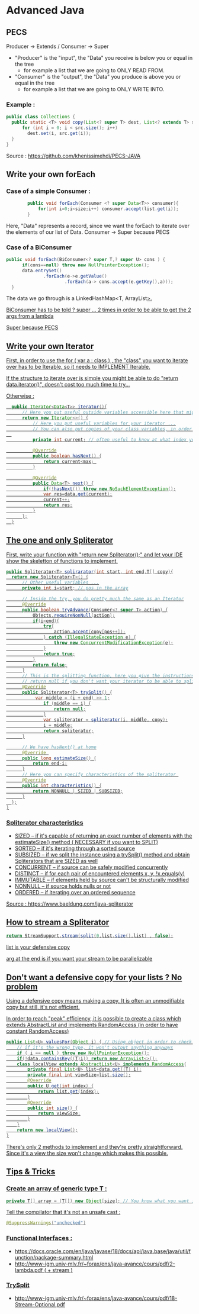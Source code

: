 # Advanced Java

## PECS
Producer -> Extends / Consumer -> Super

- "Producer" is the "input", the "Data" you receive is below you or equal in the tree
  - for example a list that we are going to ONLY READ FROM. 
- "Consumer" is the "output", the "Data" you produce is above you or equal in the tree
  - for example a list that we are going to ONLY WRITE INTO.

### Example : 
```java
public class Collections { 
  public static <T> void copy(List<? super T> dest, List<? extends T> src) {
      for (int i = 0; i < src.size(); i++) 
        dest.set(i, src.get(i)); 
  } 
}
```

Source : https://github.com/khenissimehdi/PECS-JAVA


## Write your own forEach
### Case of a simple Consumer : 
```java
        public void forEach(Consumer <? super Data<T>> consumer){
            for(int i=0;i<size;i++) consumer.accept(list.get(i));
        }
```
Here, "Data<T>" represents a record, since we want the forEach to iterate over the elements of our list of Data<T>.
Consumer -> Super because PECS 

  
### Case of a BiConsumer
  ```java
  public void forEach(BiConsumer<? super T,? super U> cons ) {
        if(cons==null) throw new NullPointerException();
        data.entrySet()
                .forEach(e->e.getValue()
                        .forEach(a-> cons.accept(e.getKey(),a)));
    }
```
The data we go through is a LinkedHashMap<T, ArrayList<U>>.


BiConsumer has to be told ? super ... 2 times in order to be able to get the 2 args from a lambda 


Super because PECS
  

## Write your own Iterator 
  
First, in order to use the for ( var a : class ) , the "class" you want to iterate over has to be Iterable, so it needs to IMPLEMENT Iterable<The data you want to iterate over>.
  
  
If the structure to iterate over is simple you might be able to do "return data.iterator()", doesn't cost too much time to try...
  
  
Otherwise : 
```java
  public Iterator<Data<T>> iterator(){
      // Here you put useful outside variables accessible here that might be useful IN the iterator...
      return new Iterator<>() {
          // Here you put useful variables for your iterator ...
          // You can also put copies of your class variables, in order for the iterator to only see a snapshot of the class
  
          private int current; // often useful to know at what index you are  

          @Override
          public boolean hasNext() {
              return current<max; 
          }

          @Override
          public Data<T> next() {
              if(!hasNext()) throw new NoSuchElementException();
              var res=data.get(current);
              current++;
              return res;
          }
      };
  }
  ```
  
  
## The one and only Spliterator
  
  First, write your function with "return new Spliterator<T>();" and let your IDE show the skeletton of functions to implement.
  

  ```java
  public Spliterator<T> splirarator(int start, int end,T[] copy){
    return new Spliterator<T>() {
        // Other useful variables ...
        private int i=start; // pos in the array

        // Inside the try, you do pretty much the same as an Iterator
        @Override
        public boolean tryAdvance(Consumer<? super T> action) {
            Objects.requireNonNull(action);
            if(i<end){
                try{
                    action.accept(copy[pos++]);
                } catch (IllegalStateException e) {
                    throw new ConcurrentModificationException(e);
                }
                return true;
            }
            return false;
        }
        // This is the splitting function, here you give the instructions which to follow to separate the iterator into two instances
        // return null if you don't want your iterator to be able to split, which makes the use of a spliterator debatable...
        @Override
        public Spliterator<T> trySplit() {
             var middle = (i + end) >> 1;
                if (middle == i) {
                    return null;
                }
                var spliterator = spliterator(i, middle, copy);
                i = middle;
                return spliterator;
        }

        // We have hasNext() at home
        @Override 
        public long estimateSize() {
            return end-i;
        }
        // Here you can specify characteristics of the spliterator 
        @Override
        public int characteristics() {
            return NONNULL | SIZED | SUBSIZED;
        }
    };
}
```

### Spliterator characteristics 
- SIZED – if it's capable of returning an exact number of elements with the estimateSize() method  ( NECESSARY if you want to SPLIT)
- SORTED – if it's iterating through a sorted source
- SUBSIZED – if we split the instance using a trySplit() method and obtain Spliterators that are SIZED as well
- CONCURRENT – if source can be safely modified concurrently
- DISTINCT – if for each pair of encountered elements x, y, !x.equals(y)
- IMMUTABLE – if elements held by source can't be structurally modified
- NONNULL – if source holds nulls or not
- ORDERED – if iterating over an ordered sequence


Source : https://www.baeldung.com/java-spliterator


## How to stream a Spliterator 

```java
return StreamSupport.stream(split(0,list.size(),list) , false);
```
list is your defensive copy

arg at the end is if you want your stream to be parallelizable

## Don't want a defensive copy for your lists ? No problem

Using a defensive copy means making a copy. It is often an unmodifiable copy but still, it's not efficient.

In order to reach "peak" efficiency, it is possible to create a class which extends AbstractList and implements  RandomAccess (in order to have constant RandomAccess)
```java
public List<U> valuesFor(Object i) { // Using object in order to check no matter the type of the key 
    // if it's the wrong type, it won't output anything anyways
    if ( i == null ) throw new NullPointerException();
    if(!data.containsKey((T)i)) return new ArrayList<>();
    class localView extends AbstractList<U> implements RandomAccess{
        private final List<U> list=data.get((T) i);
        private final int viewSize=list.size();
        @Override
        public U get(int index) {
            return list.get(index);
        }
        @Override
        public int size() {
            return viewSize;
        }
    }
    return new localView();
}
```
There's only 2 methods to implement and they're pretty straightforward. Since it's a view the size won't change which makes this possible.


## Tips & Tricks

### Create an array of generic type T : 
```java
private T[] array = (T[]) new Object[size]; // You know what you want it to be anyway so you can cast...
```
Tell the compilator that it's not an unsafe cast : 
```java
@SuppressWarnings("unchecked")
```

### Functional Interfaces : 
- https://docs.oracle.com/en/java/javase/18/docs/api/java.base/java/util/function/package-summary.html
- http://www-igm.univ-mlv.fr/~forax/ens/java-avance/cours/pdf/2-lambda.pdf ( + stream )

### TrySplit
- http://www-igm.univ-mlv.fr/~forax/ens/java-avance/cours/pdf/18-Stream-Optional.pdf

